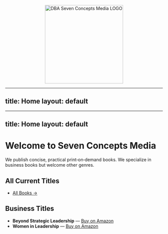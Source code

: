 <p align="center">
  <img src="/logo.png" alt="DBA Seven Concepts Media LOGO" width="250">
</p>

---
title: Home
layout: default
---

---
title: Home
layout: default
---

# Welcome to Seven Concepts Media

We publish concise, practical print‑on‑demand books. We specialize in business books but welcome other genres.

## All Current Titles

- [All Books →](/books/)

## Business Titles

- **Beyond Strategic Leadership** — [Buy on Amazon](https://…)
- **Women in Leadership** — [Buy on Amazon](https://…)
